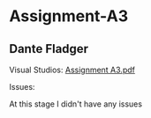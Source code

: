 # Assignment-A3
## Dante Fladger

Visual Studios:
[Assignment A3.pdf](https://github.com/DanteFladger/Assignment-A3/files/14254436/Assignment.A3.pdf)


Issues:

At this stage I didn't have any issues
